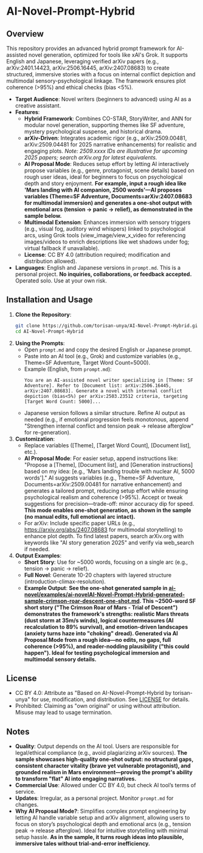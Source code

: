 # AI-Novel-Prompt-Hybrid

## Overview
This repository provides an advanced hybrid prompt framework for AI-assisted novel generation, optimized for tools like xAI's Grok. It supports English and Japanese, leveraging verified arXiv papers (e.g., arXiv:2401.14423, arXiv:2506.16445, arXiv:2407.08683) to create structured, immersive stories with a focus on internal conflict depiction and multimodal sensory-psychological linkage. The framework ensures plot coherence (>95%) and ethical checks (bias <5%).
- **Target Audience**: Novel writers (beginners to advanced) using AI as a creative assistant.
- **Features**:
  - **Hybrid Framework**: Combines CO-STAR, StoryWriter, and ANN for modular novel generation, supporting themes like SF adventure, mystery psychological suspense, and historical drama.
  - **arXiv-Driven**: Integrates academic rigor (e.g., arXiv:2509.00481, arXiv:2509.04481 for 2025 narrative enhancements) for realistic and engaging plots. *Note: 2509.xxxx IDs are illustrative for upcoming 2025 papers; search arXiv.org for latest equivalents.*
  - **AI Proposal Mode**: Reduces setup effort by letting AI interactively propose variables (e.g., genre, protagonist, scene details) based on rough user ideas, ideal for beginners to focus on psychological depth and story enjoyment. **For example, input a rough idea like 'Mars landing with AI companion, 2500 words'—AI proposes variables (Theme=SF Adventure, Documents=arXiv:2407.08683 for multimodal immersion) and generates a one-shot output with emotional arcs (tension → panic → relief), as demonstrated in the sample below.**
  - **Multimodal Extension**: Enhances immersion with sensory triggers (e.g., visual fog, auditory wind whispers) linked to psychological arcs, using Grok tools (view_image/view_x_video for referencing images/videos to enrich descriptions like wet shadows under fog; virtual fallback if unavailable).
  - **License**: CC BY 4.0 (attribution required; modification and distribution allowed).
- **Languages**: English and Japanese versions in `prompt.md`.
This is a personal project. **No inquiries, collaborations, or feedback accepted.** Operated solo. Use at your own risk.

## Installation and Usage
1. **Clone the Repository**:
   ```bash
   git clone https://github.com/torisan-unya/AI-Novel-Prompt-Hybrid.git
   cd AI-Novel-Prompt-Hybrid
   ```
2. **Using the Prompts**:
   - Open `prompt.md` and copy the desired English or Japanese prompt.
   - Paste into an AI tool (e.g., Grok) and customize variables (e.g., Theme=SF Adventure, Target Word Count=5000).
   - Example (English, from `prompt.md`):
     ```
     You are an AI-assisted novel writer specializing in [Theme: SF Adventure]. Refer to [Document list: arXiv:2506.16445, arXiv:2407.08683]. Generate a novel with internal conflict depiction (bias<5%) per arXiv:2503.23512 criteria, targeting [Target Word Count: 5000]...
     ```
   - Japanese version follows a similar structure. Refine AI output as needed (e.g., if emotional progression feels monotonous, append "Strengthen internal conflict and tension peak → release afterglow" for re-generation).
3. **Customization**:
   - Replace variables ([Theme], [Target Word Count], [Document list], etc.).
   - **AI Proposal Mode**: For easier setup, append instructions like: "Propose a [Theme], [Document list], and [Generation instructions] based on my idea: [e.g., 'Mars landing trouble with nuclear AI, 5000 words']." AI suggests variables (e.g., Theme=SF Adventure, Documents=arXiv:2509.00481 for narrative enhancement) and generates a tailored prompt, reducing setup effort while ensuring psychological realism and coherence (>95%). Accept or tweak suggestions for precision—trade-off: minor accuracy dip for speed. **This mode enables one-shot generation, as shown in the sample (no manual edits, full emotional arc intact).**
   - For arXiv: Include specific paper URLs (e.g., https://arxiv.org/abs/2407.08683 for multimodal storytelling) to enhance plot depth. To find latest papers, search arXiv.org with keywords like "AI story generation 2025" and verify via web_search if needed.
4. **Output Examples**:
   - **Short Story**: Use for ~5000 words, focusing on a single arc (e.g., tension → panic → relief).
   - **Full Novel**: Generate 10-20 chapters with layered structure (introduction-climax-resolution).
   - **Example Output**: **See the one-shot generated sample in [ai-novel/examples/ai-novelAI-Novel-Prompt-Hybrid-generated-sample-crimson-roar-descent-one-shot.md](examples/ai-novelAI-Novel-Prompt-Hybrid-generated-sample-crimson-roar-descent-one-shot.md). This ~2500-word SF short story ("The Crimson Roar of Mars - Trial of Descent") demonstrates the framework's strengths: realistic Mars threats (dust storm at 35m/s winds), logical countermeasures (AI recalculation to 89% survival), and emotion-driven landscapes (anxiety turns haze into "choking" dread). Generated via AI Proposal Mode from a rough idea—no edits, no gaps, full coherence (>95%), and reader-nodding plausibility ("this could happen"). Ideal for testing psychological immersion and multimodal sensory details.**

## License
- CC BY 4.0: Attribute as "Based on AI-Novel-Prompt-Hybrid by torisan-unya" for use, modification, and distribution. See [LICENSE](https://creativecommons.org/licenses/by/4.0/) for details.
- Prohibited: Claiming as "own original" or using without attribution. Misuse may lead to usage termination.

## Notes
- **Quality**: Output depends on the AI tool. Users are responsible for legal/ethical compliance (e.g., avoid plagiarizing arXiv sources). **The sample showcases high-quality one-shot output: no structural gaps, consistent character vitality (brave yet vulnerable protagonist), and grounded realism in Mars environment—proving the prompt's ability to transform "flat" AI into engaging narratives.**
- **Commercial Use**: Allowed under CC BY 4.0, but check AI tool’s terms of service.
- **Updates**: Irregular, as a personal project. Monitor `prompt.md` for changes.
- **Why AI Proposal Mode?**: Simplifies complex prompt engineering by letting AI handle variable setup and arXiv alignment, allowing users to focus on story’s psychological depth and emotional arcs (e.g., tension peak → release afterglow). Ideal for intuitive storytelling with minimal setup hassle. **As in the sample, it turns rough ideas into plausible, immersive tales without trial-and-error inefficiency.**

